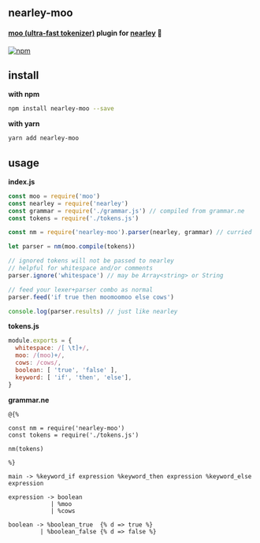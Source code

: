 ## nearley-moo
#### [moo (ultra-fast tokenizer)](https://github.com/tjvr/moo) plugin for [nearley](https://github.com/Hardmath123/nearley) :cow2:

[![npm](https://img.shields.io/npm/v/nearley-moo.svg)](https://npmjs.com/package/nearley-moo)

## install

**with npm**
```sh
npm install nearley-moo --save
```

**with yarn**
```sh
yarn add nearley-moo
```

## usage

**index.js**
```js
const moo = require('moo')
const nearley = require('nearley')
const grammar = require('./grammar.js') // compiled from grammar.ne
const tokens = require('./tokens.js')

const nm = require('nearley-moo').parser(nearley, grammar) // curried

let parser = nm(moo.compile(tokens))

// ignored tokens will not be passed to nearley
// helpful for whitespace and/or comments
parser.ignore('whitespace') // may be Array<string> or String

// feed your lexer+parser combo as normal
parser.feed('if true then moomoomoo else cows')

console.log(parser.results) // just like nearley
```

**tokens.js**
```js
module.exports = {
  whitespace: /[ \t]+/,
  moo: /(moo)+/,
  cows: /cows/,
  boolean: [ 'true', 'false' ],
  keyword: [ 'if', 'then', 'else'],
}
```

**grammar.ne**
```ne
@{%

const nm = require('nearley-moo')
const tokens = require('./tokens.js')

nm(tokens)

%}

main -> %keyword_if expression %keyword_then expression %keyword_else expression

expression -> boolean
            | %moo
            | %cows

boolean -> %boolean_true  {% d => true %}
         | %boolean_false {% d => false %}
```
